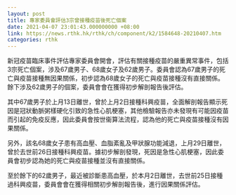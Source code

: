 ```yaml
---
layout: post
title: 專家委員會評估3宗曾接種疫苗後死亡個案
date: 2021-04-07 23:01:43.000000000 +08:00
link: https://news.rthk.hk/rthk/ch/component/k2/1584648-20210407.htm
categories: rthk
---
```


新冠疫苗臨床事件評估專家委員會開會，評估有關接種疫苗的嚴重異常事件，包括3宗死亡個案，涉及67歲男子、68歲女子及62歲男子。委員會認為67歲男子的死亡與疫苗接種無因果關係，初步認為68歲女子的死亡與疫苗接種沒有直接關係。餘下涉及62歲男子的個案，委員會會在獲得初步解剖報告後評估。

其中67歲男子於上月13日離世，曾於上月2日接種科興疫苗，全面解剖報告顯示死因是冠狀動脈粥樣硬化引致的急性心肌梗塞，其他檢驗報告亦未發現有可能因疫苗而引起的免疫反應，因此委員會按世衞算法流程，認為他的死亡與疫苗接種沒有因果關係。

另外，該名68歲女子患有高血壓、血脂紊亂及甲狀腺功能減退，上月29日離世，曾於去世前26日接種科興疫苗。據初步解剖發現，死因是急性心肌梗塞，因此委員會初步認為她的死亡與疫苗接種並沒有直接關係。

至於餘下的62歲男子，最近被診斷患高血壓，於本月2日離世，去世前25日接種過科興疫苗，委員會會在獲得相關初步解剖報告後，進行因果關係評估。
